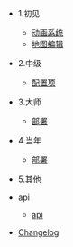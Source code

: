 
* 1.初见


  * [动画系统](1.初见/1.1动画系统/1.1动画系统.md)
  * [地图编辑](<1.初见/1.2 地图编辑器/1.2地图编辑器.md>)


* 2.中级

  * [配置项](2.中级/或或或或或.md)
 

* 3.大师

  * [部署](zh-cn/deploy.md)


* 4.当年
  * [部署](zh-cn/deploy.md)

* 5.其他
  
* api
  * [api](zh-cn/awesome.md)
* [Changelog](zh-cn/changelog.md)
